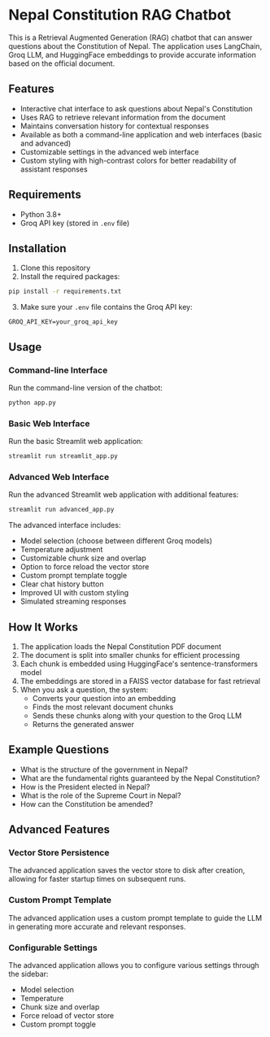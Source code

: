 # Nepal Constitution RAG Chatbot

This is a Retrieval Augmented Generation (RAG) chatbot that can answer questions about the Constitution of Nepal. The application uses LangChain, Groq LLM, and HuggingFace embeddings to provide accurate information based on the official document.

## Features

- Interactive chat interface to ask questions about Nepal's Constitution
- Uses RAG to retrieve relevant information from the document
- Maintains conversation history for contextual responses
- Available as both a command-line application and web interfaces (basic and advanced)
- Customizable settings in the advanced web interface
- Custom styling with high-contrast colors for better readability of assistant responses

## Requirements

- Python 3.8+
- Groq API key (stored in `.env` file)

## Installation

1. Clone this repository
2. Install the required packages:

```bash
pip install -r requirements.txt
```

3. Make sure your `.env` file contains the Groq API key:

```
GROQ_API_KEY=your_groq_api_key
```

## Usage

### Command-line Interface

Run the command-line version of the chatbot:

```bash
python app.py
```

### Basic Web Interface

Run the basic Streamlit web application:

```bash
streamlit run streamlit_app.py
```

### Advanced Web Interface

Run the advanced Streamlit web application with additional features:

```bash
streamlit run advanced_app.py
```

The advanced interface includes:
- Model selection (choose between different Groq models)
- Temperature adjustment
- Customizable chunk size and overlap
- Option to force reload the vector store
- Custom prompt template toggle
- Clear chat history button
- Improved UI with custom styling
- Simulated streaming responses

## How It Works

1. The application loads the Nepal Constitution PDF document
2. The document is split into smaller chunks for efficient processing
3. Each chunk is embedded using HuggingFace's sentence-transformers model
4. The embeddings are stored in a FAISS vector database for fast retrieval
5. When you ask a question, the system:
   - Converts your question into an embedding
   - Finds the most relevant document chunks
   - Sends these chunks along with your question to the Groq LLM
   - Returns the generated answer

## Example Questions

- What is the structure of the government in Nepal?
- What are the fundamental rights guaranteed by the Nepal Constitution?
- How is the President elected in Nepal?
- What is the role of the Supreme Court in Nepal?
- How can the Constitution be amended?

## Advanced Features

### Vector Store Persistence

The advanced application saves the vector store to disk after creation, allowing for faster startup times on subsequent runs.

### Custom Prompt Template

The advanced application uses a custom prompt template to guide the LLM in generating more accurate and relevant responses.

### Configurable Settings

The advanced application allows you to configure various settings through the sidebar:
- Model selection
- Temperature
- Chunk size and overlap
- Force reload of vector store
- Custom prompt toggle 